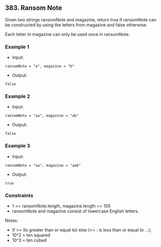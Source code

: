 ## 383. Ransom Note
Given two strings ransomNote and magazine, return true if ransomNote can be constructed by using the letters from magazine and false otherwise.

Each letter in magazine can only be used once in ransomNote.
### Example 1

- Input:

```
ransomNote = "a", magazine = "b"
 ```

- Output:

```shell
false

```

### Example 2

- Input:

```
ransomNote = "aa", magazine = "ab"
```

- Output:

```shell
false
```


### Example 3

- Input:

```
ransomNote = "aa", magazine = "aab"
```

- Output:

```shell
true
```


### Constraints
- 1 <= ransomNote.length, magazine.length <= 105
- ransomNote and magazine consist of lowercase English letters.

Notes:

- If >= (Is greater than or equal to) else (<= : is less than or equal to ...);
- 10^2 = ten squared
- 10^3 = ten cubed
